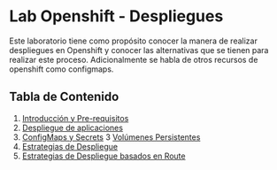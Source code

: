 # Lab Openshift - Despliegues

Este laboratorio tiene como propósito conocer la manera de realizar despliegues en Openshift 
y conocer las alternativas que se tienen para realizar este proceso. Adicionalmente se habla de otros recursos de openshift como configmaps.

## Tabla de Contenido

1. [Introducción y Pre-requisitos](labs/01.introduccion.md)
2. [Despliegue de aplicaciones](labs/02.despliegue.md)
4. [ConfigMaps y Secrets](labs/03.config_maps-secrets.md)
3  [Volúmenes Persistentes](labs/04.volumenes.md)
5. [Estrategias de Despliegue](labs/05.estrategias-despliegue.md)
6. [Estrategias de Despliegue basados en Route](labs/06.estrategias-despliegue-router.md)




